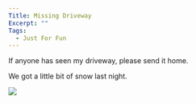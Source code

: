 ```yaml
---
Title: Missing Driveway
Excerpt: ""
Tags:
  - Just For Fun
---
```

<p>If anyone has seen my driveway, please send it home. </p> <p>We got a little bit of snow last night. </p> <p><a href="http://www.boston.com/news/weather/gallery/snow_012305"><img src="http://cache.boston.com/bonzai-fba/AP_Photo/2005/01/23/1106497959_9932.jpg" border="0" /></a></p>